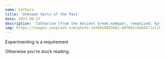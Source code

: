 ```yaml
---
name: Cathars
title: 'Unknown Sects of the Past'
date: 2023-09-27
description: 'Catharism (from the Ancient Greek:καθαροί, romanized: katharoi, "the pure ones" -καθαροί.) was a Christian dualist or Gnostic movement between the 12th and 14th centuries which thrived in Southern Europe, particularly in northern Italy and southern France.'
img: https://images.unsplash.com/photo-1458910892661-68f601156842?ixlib=rb-4.0.3&ixid=M3wxMjA3fDB8MHxzZWFyY2h8MTR8fFRvdWxvdXNlJTIwQ2h1cmNofGVufDB8fDB8fHww&auto=format&fit=crop&w=500&q=60
---
```


Experimenting is a requirement
<!--more-->
Otherwise you're stuck reading.